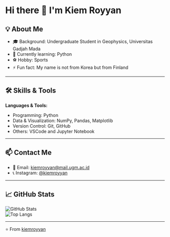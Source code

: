 # Hi there 👋 I'm Kiem Royyan  

## 💡 About Me
- 🎓 Background: Undergraduate Student in Geophysics, Universitas Gadjah Mada  
- 🌱 Currently learning: Python  
- ⚽ Hobby: Sports  
- ⚡ Fun fact: My name is not from Korea but from Finland  

---

## 🛠️ Skills & Tools
**Languages & Tools:**
- Programming: Python  
- Data & Visualization: NumPy, Pandas, Matplotlib  
- Version Control: Git, GitHub  
- Others: VSCode and Jupyter Notebook  

---

## 📫 Contact Me
- 📧 Email: kiemroyyan@mail.ugm.ac.id
- 📞 Instagram: [@kiemroyyan](https://instagram.com/kiemroyyan)  

---

## 📈 GitHub Stats
![GitHub Stats](https://github-readme-stats.vercel.app/api?username=kiemroyyan&show_icons=true&theme=tokyonight)  
![Top Langs](https://github-readme-stats.vercel.app/api/top-langs/?username=kiemroyyan&layout=compact&theme=tokyonight)  

---

⭐️ From [kiemroyyan](https://github.com/kiemroyyan)

